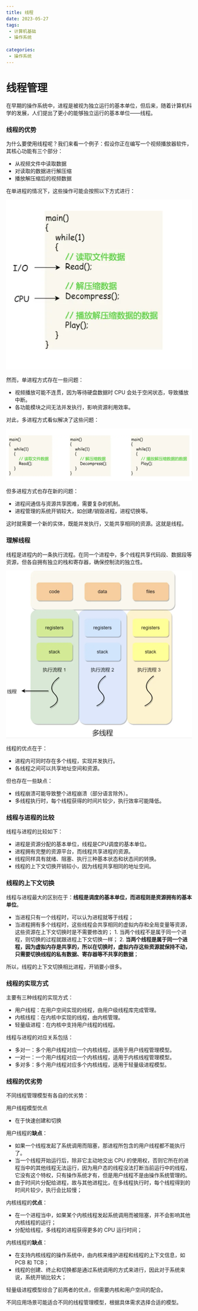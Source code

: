 ```yaml
---
title: 线程
date: 2023-05-27
tags:
 - 计算机基础
 - 操作系统
  
categories:
 - 操作系统
---
```


<!-- more -->

# 线程管理

在早期的操作系统中，进程是被视为独立运行的基本单位，但后来，随着计算机科学的发展，人们提出了更小的能够独立运行的基本单位——线程。

### 线程的优势

为什么要使用线程呢？我们来看一个例子：假设你正在编写一个视频播放器软件，其核心功能有三个部分：

- 从视频文件中读取数据
- 对读取的数据进行解压缩
- 播放解压缩后的视频数据

在单进程的情况下，这些操作可能会按照以下方式进行：

![](2024-05-31-17-32-15.png)

然而，单进程方式存在一些问题：

- 视频播放可能不连贯，因为等待硬盘数据时 CPU 会处于空闲状态，导致播放中断。
- 各功能模块之间无法并发执行，影响资源利用效率。

对此，多进程方式看似解决了这些问题：

![](2024-05-31-17-32-35.png)

但多进程方式也存在新的问题：

- 进程间通信与资源共享困难，需要复杂的机制。
- 进程管理的系统开销较大，如创建/销毁进程，进程切换等。

这时就需要一个新的实体，既能并发执行，又能共享相同的资源。这就是线程。

### 理解线程

线程是进程内的一条执行流程。在同一个进程中，多个线程共享代码段、数据段等资源，但各自拥有独立的栈和寄存器，确保控制流的独立性。

![](2024-05-31-17-33-04.png)

线程的优点在于：

- 进程内可同时存在多个线程，实现并发执行。
- 各线程之间可以共享地址空间和资源。

但也存在一些缺点：

- 线程崩溃可能导致整个进程崩溃（部分语言除外）。
- 多线程执行时，每个线程获得的时间片较少，执行效率可能降低。


### 线程与进程的比较

线程与进程的比较如下：

- 进程是资源分配的基本单位，线程是CPU调度的基本单位。
- 进程拥有完整的资源平台，而线程共享进程的资源。
- 线程同样具有就绪、阻塞、执行三种基本状态和状态间的转换。
- 线程的上下文切换开销较小，因为线程共享相同的地址空间。

### 线程的上下文切换
线程与进程最大的区别在于：**线程是调度的基本单位，而进程则是资源拥有的基本单位**。

- 当进程只有一个线程时，可以认为进程就等于线程；
- 当进程拥有多个线程时，这些线程会共享相同的虚拟内存和全局变量等资源，这些资源在上下文切换时是不需要修改的；
          1.  当两个线程不是属于同一个进程，则切换的过程就跟进程上下文切换一样；
          2.  **当两个线程是属于同一个进程，因为虚拟内存是共享的，所以在切换时，虚拟内存这些资源就保持不动，只需要切换线程的私有数据、寄存器等不共享的数据**；

所以，线程的上下文切换相比进程，开销要小很多。

### 线程的实现方式

主要有三种线程的实现方式：

- 用户线程：在用户空间实现的线程，由用户级线程库完成管理。
- 内核线程：在内核中实现的线程，由内核管理。
- 轻量级进程：在内核中支持用户线程的线程。

线程与进程的对应关系包括：

- 多对一：多个用户线程对应一个内核线程，适用于用户线程管理模型。
- 一对一：一个用户线程对应一个内核线程，适用于内核线程管理模型。
- 多对多：多个用户线程对应多个内核线程，适用于轻量级进程模型。

### 线程的优劣势

不同线程管理模型有各自的优劣势：

用户线程模型优点

- 在于快速创建和切换
  
用户线程的**缺点**：

- 如果一个线程发起了系统调用而阻塞，那进程所包含的用户线程都不能执行了。
- 当一个线程开始运行后，除非它主动地交出 CPU 的使用权，否则它所在的进程当中的其他线程无法运行，因为用户态的线程没法打断当前运行中的线程，它没有这个特权，只有操作系统才有，但是用户线程不是由操作系统管理的。
- 由于时间片分配给进程，故与其他进程比，在多线程执行时，每个线程得到的时间片较少，执行会比较慢；

内核线程的**优点**：

- 在一个进程当中，如果某个内核线程发起系统调用而被阻塞，并不会影响其他内核线程的运行；
- 分配给线程，多线程的进程获得更多的 CPU 运行时间；

内核线程的**缺点**：

- 在支持内核线程的操作系统中，由内核来维护进程和线程的上下文信息，如 PCB 和 TCB；
- 线程的创建、终止和切换都是通过系统调用的方式来进行，因此对于系统来说，系统开销比较大；
  
轻量级进程模型综合了前两者的优点，但需要内核和用户空间的配合。

不同应用场景可能适合不同的线程管理模型，根据具体需求选择合适的模型。